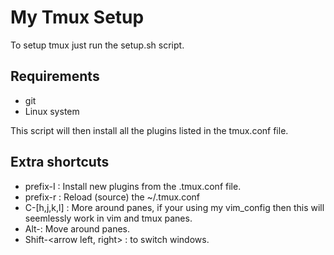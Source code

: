 # My Tmux Setup

To setup tmux just run the setup.sh script.

## Requirements
 * git
 * Linux system

This script will then install all the plugins listed in the tmux.conf file.

## Extra shortcuts
  * prefix-I : Install new plugins from the .tmux.conf file.
  * prefix-r : Reload (source) the ~/.tmux.conf
  * C-[h,j,k,l] : More around panes, if your using my vim_config then this will seemlessly work in vim and tmux panes.
  * Alt-<arrow>: Move around panes.
  * Shift-<arrow left, right> : to switch windows.
